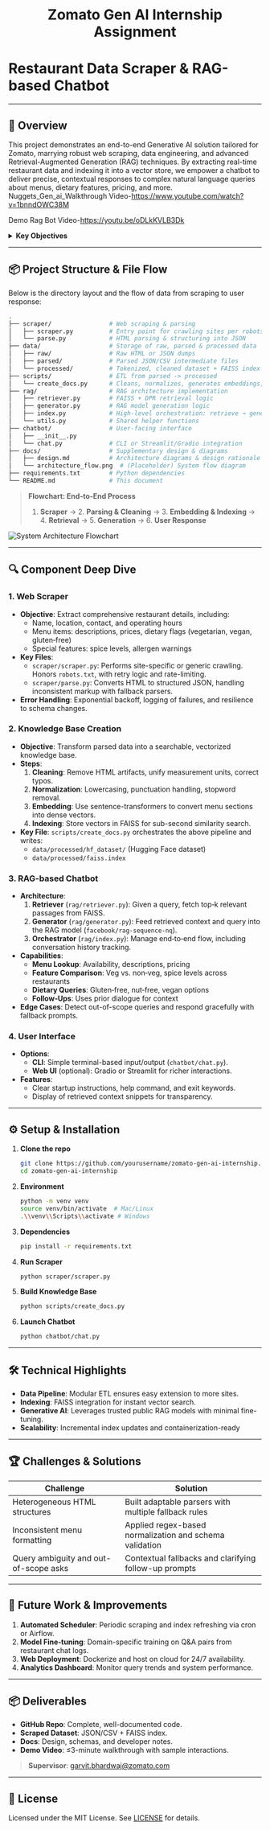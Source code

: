 <h1 align="center">Zomato Gen AI Internship Assignment</h1>

# Restaurant Data Scraper & RAG-based Chatbot

-----

## 🎯 Overview
This project demonstrates an end-to-end Generative AI solution tailored for Zomato, marrying robust web scraping, data engineering, and advanced Retrieval-Augmented Generation (RAG) techniques. By extracting real-time restaurant data and indexing it into a vector store, we empower a chatbot to deliver precise, contextual responses to complex natural language queries about menus, dietary features, pricing, and more.
Nuggets_Gen_ai_Walkthrough Video-https://www.youtube.com/watch?v=1bnndOWC38M

Demo Rag Bot Video-https://youtu.be/oDLkKVLB3Dk

<details>
<summary><strong>Key Objectives</strong></summary>

1. **Comprehensive Web Scraping**: Gather menus, pricing, and features from 5–10 diverse restaurants.
2. **Data Processing & Knowledge Base**: Clean, normalize, embed, and efficiently index scraped data.
3. **RAG Chatbot**: Build a retrieval+generation system that answers user queries with situational awareness.
4. **User Interface**: Provide an accessible CLI or web interface for end-to-end interactions.
</details>

---

## 📦 Project Structure & File Flow
Below is the directory layout and the flow of data from scraping to user response:

```bash
.
├── scraper/                # Web scraping & parsing
│   ├── scraper.py          # Entry point for crawling sites per robots.txt
│   └── parse.py            # HTML parsing & structuring into JSON
├── data/                   # Storage of raw, parsed & processed data
│   ├── raw/                # Raw HTML or JSON dumps
│   ├── parsed/             # Parsed JSON/CSV intermediate files
│   └── processed/          # Tokenized, cleaned dataset + FAISS index
├── scripts/                # ETL from parsed -> processed
│   └── create_docs.py      # Cleans, normalizes, generates embeddings, builds FAISS index
├── rag/                    # RAG architecture implementation
│   ├── retriever.py        # FAISS + DPR retrieval logic
│   ├── generator.py        # RAG model generation logic
│   ├── index.py            # High-level orchestration: retrieve → generate
│   └── utils.py            # Shared helper functions
├── chatbot/                # User-facing interface
│   ├── __init__.py
│   └── chat.py             # CLI or Streamlit/Gradio integration
├── docs/                   # Supplementary design & diagrams
│   ├── design.md           # Architecture diagrams & design rationale
│   └── architecture_flow.png  # (Placeholder) System flow diagram
├── requirements.txt        # Python dependencies
└── README.md               # This document
```

> **Flowchart: End‑to‑End Process**  
> 1. **Scraper** → 2. **Parsing & Cleaning** → 3. **Embedding & Indexing** → 4. **Retrieval** → 5. **Generation** → 6. **User Response**

![System Architecture Flowchart](docs/architecture_flow.png)

---

## 🔍 Component Deep Dive

### 1. Web Scraper
- **Objective**: Extract comprehensive restaurant details, including:
  - Name, location, contact, and operating hours
  - Menu items: descriptions, prices, dietary flags (vegetarian, vegan, gluten‑free)
  - Special features: spice levels, allergen warnings
- **Key Files**:
  - `scraper/scraper.py`: Performs site-specific or generic crawling. Honors `robots.txt`, with retry logic and rate-limiting.
  - `scraper/parse.py`: Converts HTML to structured JSON, handling inconsistent markup with fallback parsers.
- **Error Handling**: Exponential backoff, logging of failures, and resilience to schema changes.

### 2. Knowledge Base Creation
- **Objective**: Transform parsed data into a searchable, vectorized knowledge base.
- **Steps**:
  1. **Cleaning**: Remove HTML artifacts, unify measurement units, correct typos.
  2. **Normalization**: Lowercasing, punctuation handling, stopword removal.
  3. **Embedding**: Use sentence-transformers to convert menu sections into dense vectors.
  4. **Indexing**: Store vectors in FAISS for sub-second similarity search.
- **Key File**: `scripts/create_docs.py` orchestrates the above pipeline and writes:
  - `data/processed/hf_dataset/` (Hugging Face dataset)
  - `data/processed/faiss.index`

### 3. RAG-based Chatbot
- **Architecture**:
  1. **Retriever** (`rag/retriever.py`): Given a query, fetch top‑k relevant passages from FAISS.
  2. **Generator** (`rag/generator.py`): Feed retrieved context and query into the RAG model (`facebook/rag-sequence-nq`).
  3. **Orchestrator** (`rag/index.py`): Manage end‑to‑end flow, including conversation history tracking.
- **Capabilities**:
  - **Menu Lookup**: Availability, descriptions, pricing
  - **Feature Comparison**: Veg vs. non‑veg, spice levels across restaurants
  - **Dietary Queries**: Gluten‑free, nut‑free, vegan options
  - **Follow‑Ups**: Uses prior dialogue for context
- **Edge Cases**: Detect out-of-scope queries and respond gracefully with fallback prompts.

### 4. User Interface
- **Options**:
  - **CLI**: Simple terminal-based input/output (`chatbot/chat.py`).
  - **Web UI** (optional): Gradio or Streamlit for richer interactions.
- **Features**:
  - Clear startup instructions, help command, and exit keywords.
  - Display of retrieved context snippets for transparency.

---

## ⚙️ Setup & Installation

1. **Clone the repo**
   ```bash
   git clone https://github.com/yourusername/zomato-gen-ai-internship.git
   cd zomato-gen-ai-internship
   ```
2. **Environment**
   ```bash
   python -m venv venv
   source venv/bin/activate  # Mac/Linux
   .\\venv\\Scripts\\activate # Windows
   ```
3. **Dependencies**
   ```bash
   pip install -r requirements.txt
   ```
4. **Run Scraper**
   ```bash
   python scraper/scraper.py
   ```
5. **Build Knowledge Base**
   ```bash
   python scripts/create_docs.py
   ```
6. **Launch Chatbot**
   ```bash
   python chatbot/chat.py
   ```

---

## 🛠️ Technical Highlights
- **Data Pipeline**: Modular ETL ensures easy extension to more sites.
- **Indexing**: FAISS integration for instant vector search.
- **Generative AI**: Leverages trusted public RAG models with minimal fine-tuning.
- **Scalability**: Incremental index updates and containerization-ready

---

## 🏆 Challenges & Solutions
| Challenge                             | Solution                                         |
|---------------------------------------|--------------------------------------------------|
| Heterogeneous HTML structures         | Built adaptable parsers with multiple fallback rules |
| Inconsistent menu formatting          | Applied regex-based normalization and schema validation |
| Query ambiguity and out-of-scope asks | Contextual fallbacks and clarifying follow-up prompts |

---

## 🚀 Future Work & Improvements
1. **Automated Scheduler**: Periodic scraping and index refreshing via cron or Airflow.
2. **Model Fine‑tuning**: Domain-specific training on Q&A pairs from restaurant chat logs.
3. **Web Deployment**: Dockerize and host on cloud for 24/7 availability.
4. **Analytics Dashboard**: Monitor query trends and system performance.

---

## 📦 Deliverables
- **GitHub Repo**: Complete, well-documented code.
- **Scraped Dataset**: JSON/CSV + FAISS index.
- **Docs**: Design, schemas, and developer notes.
- **Demo Video**: ≤3-minute walkthrough with sample interactions.


> **Supervisor**: garvit.bhardwaj@zomato.com

---

## 📄 License
Licensed under the MIT License. See [LICENSE](LICENSE) for details.

